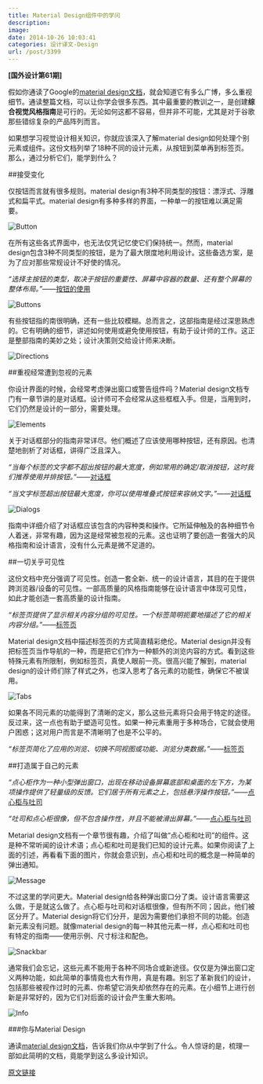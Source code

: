 ```yaml
---
title: Material Design组件中的学问
description: 
image: 
date: 2014-10-26 10:03:41
categories: 设计译文-Design
url: /post/3399
---
```


**[国外设计第61期]**

假如你通读了Google的[material design文档](http://designmodo.com/material-design-documentation/)，就会知道它有多么广博，多么重视细节。通读整篇文档，可以让你学会很多东西。其中最重要的教训之一，是创建**综合视觉风格指南**是可行的。无论如何这都不容易，但并非不可能，尤其是对于谷歌那些错综复杂的产品阵列而言。

如果想学习视觉设计相关知识，你就应该深入了解material design如何处理个别元素或组件。这份文档列举了18种不同的设计元素，从按钮到菜单再到标签页。那么，通过分析它们，能学到什么？

##接受变化

仅按钮而言就有很多规则。material design有3种不同类型的按钮：漂浮式、浮雕式和扁平式。material design有多种多样的界面，一种单一的按钮难以满足需要。

![Button](http://designmodo.com/wp-content/uploads/2014/10/11.jpg "Lessons Learned From Analyzing Material Design Components")

在所有这些各式界面中，也无法仅凭记忆使它们保持统一。然而，material design包含3种不同类型的按钮，是为了最大限度地利用设计。这些备选方案，是为了应对那些常规设计不好使的情况。

*“选择主按钮的类型，取决于按钮的重要性、屏幕中容器的数量、还有整个屏幕的整体布局。”*——[按钮的使用](https://www.google.com/design/spec/components/buttons.html#buttons-usage)

![Buttons](http://designmodo.com/wp-content/uploads/2014/10/21.jpg "Lessons Learned From Analyzing Material Design Components")

有些按钮指的南很明确，还有一些比较模糊。总而言之，这部指南是经过深思熟虑的。它有明确的细节，讲述如何使用或避免使用按钮，有助于设计师的工作。这正是整部指南的美妙之处；设计决策则交给设计师来决断。

![Directions](http://designmodo.com/wp-content/uploads/2014/10/31.jpg "Lessons Learned From Analyzing Material Design Components")

##重视经常遭到忽视的元素

你设计界面的时候，会经常考虑弹出窗口或警告组件吗？Material design文档专门有一章节讲的是对话框。设计师可不会经常从这些框框入手。但是，当用到时，它们仍然是设计的一部分，需要处理。

![Elements](http://designmodo.com/wp-content/uploads/2014/10/41.jpg "Lessons Learned From Analyzing Material Design Components")

关于对话框部分的指南非常详尽。他们概述了应该使用哪种按钮，还有原因。也清楚地剖析了对话框，讲得广泛且深入。

*“当每个标签的文字都不超出按钮的最大宽度，例如常用的确定/取消按钮，这时我们推荐使用并排按钮。”*——[对话框](https://www.google.com/design/spec/components/dialogs.html)

*“当文字标签超出按钮最大宽度，你可以使用堆叠式按钮来容纳文字。”*——[对话框](https://www.google.com/design/spec/components/dialogs.html)

![Dialogs](http://designmodo.com/wp-content/uploads/2014/10/51.jpg "Lessons Learned From Analyzing Material Design Components")

指南中详细介绍了对话框应该包含的内容种类和操作。它所延伸触及的各种细节令人着迷，非常有趣，因为这是经常被忽视的元素。这也证明了要创造一套强大的风格指南和设计语言，没有什么元素是微不足道的。

##一切关乎可见性

这份文档中充分强调了可见性。创造一套全新、统一的设计语言，其目的在于提供跨浏览器/设备的可见性。一部高质量的风格指南能够在设计语言中体现可见性，如此才能创造一套高质量的设计指南。

*“标签页提供了显示相关内容分组的可见性。一个标签简明扼要地描述了它的相关内容分组。”*——[标签页](https://www.google.com/design/spec/components/tabs.html)

Material design文档中描述标签页的方式简直精彩绝伦。Material design并没有把标签页当作导航的一种，而是把它们作为一种额外的浏览内容的方式。看到这些特殊元素有所限制，例如标签页，真使人眼前一亮。很高兴能了解到，material design的设计师们除了样式之外，也深入思考了各元素的功能性，确保它不被误用。

![Tabs](http://designmodo.com/wp-content/uploads/2014/10/61.jpg "Lessons Learned From Analyzing Material Design Components")

如果各不同元素的功能得到了清晰的定义，那么这些元素将只会用于特定的途径。反过来，这一点也有助于塑造可见性。如果一种元素重用于多种场合，它就会使用户困惑；这对用户而言是不清晰明了也是不公平的。

*“标签页简化了应用的浏览、切换不同视图或功能、浏览分类数据。”*——[标签页](https://www.google.com/design/spec/components/tabs.html)

##打造属于自己的元素

*“点心柜作为一种小型弹出窗口，出现在移动设备屏幕底部和桌面的左下方，为某项操作提供了轻量级的反馈。它们居于所有元素之上，包括悬浮操作按钮。”*——[点心柜与吐司](https://www.google.com/design/spec/components/snackbars-and-toasts.html)

*“吐司和点心柜很像，但不包含操作性，并且不能被滑出屏幕。”*——[点心柜与吐司](https://www.google.com/design/spec/components/snackbars-and-toasts.html)

Metarial design文档有一个章节很有趣，介绍了叫做“点心柜和吐司”的组件。这是种不常听闻的设计术语；点心柜和吐司是我们已知的设计元素。如果你阅读了上面的引述，再看看下面的图片，你就会意识到，点心柜和吐司的概念是一种简单的弹出通知。

![Message](http://designmodo.com/wp-content/uploads/2014/10/7.jpg "Lessons Learned From Analyzing Material Design Components")

不过这里的学问更大。Material design给各种弹出窗口分了类。设计语言需要这么做，于是就这么做了。点心柜与吐司和对话框很像，但有所不同；因此，他们被区分开了。Material design将它们分开，是因为需要他们承担不同的功能。创造新元素没有问题。就像material design的每一种其他元素一样，点心柜和吐司也有特定的指南——使用示例、尺寸标注和配色。

![Snackbar](http://designmodo.com/wp-content/uploads/2014/10/81.jpg "Lessons Learned From Analyzing Material Design Components")

通常我们会忘记，这些元素不能用于各种不同场合或新途径。仅仅是为弹出窗口定义两种功能，如此简单的事情竟也大有作用，真是有趣。别忘了革新我们的设计，包括那些被视作过时的元素、你希望它消失却依然存在的元素。在小细节上进行创新是非常好的，因为它们对后面的设计会产生重大影响。

![Info](http://designmodo.com/wp-content/uploads/2014/10/9.jpg "Lessons Learned From Analyzing Material Design Components")

###你与Material Design

通读[material design文档](http://designmodo.com/material-design-documentation/)，告诉我们你从中学到了什么。令人惊讶的是，梳理一部如此简明的文档，竟能学到这么多设计知识。

[原文链接](http://designmodo.com/material-design-components/)